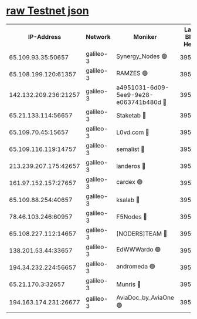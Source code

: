 [raw Testnet json](https://rpc-check.androt.stavr.tech/androt/rpcandrot_result.json)
=

<table><tr><th>IP-Address</th><th>Network</th><th>Moniker</th><th>Latest Block Height</th><th>Earliest Block Height</th><th>Catching Up</th><th>Voting Power</th><th>Scan Time</th></tr><tr><td>65.109.93.35:50657</td><td>galileo-3</td><td>Synergy_Nodes 🟢</td><td>3950446</td><td>0</td><td>False</td><td>0</td><td>2023-11-24T13:07:06.393193632UTC</td></tr><tr><td>65.108.199.120:61357</td><td>galileo-3</td><td>RAMZES 🟢</td><td>3950443</td><td>1</td><td>False</td><td>0</td><td>2023-11-24T13:06:48.130932701UTC</td></tr><tr><td>142.132.209.236:21257</td><td>galileo-3</td><td>a4951031-6d09-5ee9-9e28-e063741b480d 🔴</td><td>3950446</td><td>1</td><td>False</td><td>3</td><td>2023-11-24T13:07:01.487219590UTC</td></tr><tr><td>65.21.133.114:56657</td><td>galileo-3</td><td>Staketab 🔴</td><td>3950446</td><td>90001</td><td>False</td><td>2</td><td>2023-11-24T13:07:07.329584347UTC</td></tr><tr><td>65.109.70.45:15657</td><td>galileo-3</td><td>L0vd.com 🔴</td><td>3950446</td><td>659001</td><td>False</td><td>3</td><td>2023-11-24T13:07:06.009780169UTC</td></tr><tr><td>65.109.116.119:14757</td><td>galileo-3</td><td>semalist 🔴</td><td>3950442</td><td>2228721</td><td>False</td><td>1318</td><td>2023-11-24T13:06:41.010789840UTC</td></tr><tr><td>213.239.207.175:42657</td><td>galileo-3</td><td>landeros 🔴</td><td>3950440</td><td>2642001</td><td>False</td><td>72</td><td>2023-11-24T13:06:29.257377901UTC</td></tr><tr><td>161.97.152.157:27657</td><td>galileo-3</td><td>cardex 🟢</td><td>3950446</td><td>2945323</td><td>False</td><td>0</td><td>2023-11-24T13:07:06.979939662UTC</td></tr><tr><td>65.109.88.254:40657</td><td>galileo-3</td><td>ksalab 🔴</td><td>3950442</td><td>3000356</td><td>False</td><td>31921</td><td>2023-11-24T13:06:41.679585036UTC</td></tr><tr><td>78.46.103.246:60957</td><td>galileo-3</td><td>F5Nodes 🔴</td><td>3950446</td><td>3057001</td><td>False</td><td>24</td><td>2023-11-24T13:07:06.661175913UTC</td></tr><tr><td>65.108.227.112:14657</td><td>galileo-3</td><td>[NODERS]TEAM 🔴</td><td>3950440</td><td>3176323</td><td>False</td><td>959616</td><td>2023-11-24T13:06:29.608023465UTC</td></tr><tr><td>138.201.53.44:33657</td><td>galileo-3</td><td>EdWWWardo 🟢</td><td>3950441</td><td>3406335</td><td>False</td><td>0</td><td>2023-11-24T13:06:34.124773207UTC</td></tr><tr><td>194.34.232.224:56657</td><td>galileo-3</td><td>andromeda 🟢</td><td>3950442</td><td>3850442</td><td>False</td><td>0</td><td>2023-11-24T13:06:41.342599942UTC</td></tr><tr><td>65.21.170.3:32657</td><td>galileo-3</td><td>Munris 🔴</td><td>3950444</td><td>3850444</td><td>False</td><td>411</td><td>2023-11-24T13:06:55.090393288UTC</td></tr><tr><td>194.163.174.231:26677</td><td>galileo-3</td><td>AviaDoc_by_AviaOne 🟢</td><td>3950444</td><td>3928001</td><td>False</td><td>0</td><td>2023-11-24T13:06:54.691085645UTC</td></tr></table>
